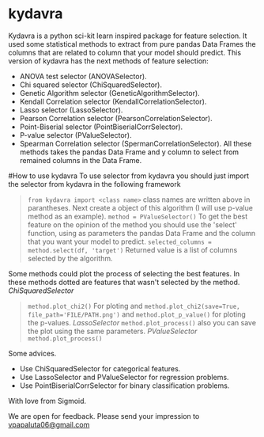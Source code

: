# kydavra
Kydavra is a python sci-kit learn inspired package for feature selection. It used some statistical methods to extract from pure pandas Data Frames the columns that are related to column that your model should predict.
This version of kydavra has the next methods of feature selection:
* ANOVA test selector (ANOVASelector).
* Chi squared selector (ChiSquaredSelector).
* Genetic Algorithm selector (GeneticAlgorithmSelector).
* Kendall Correlation selector (KendallCorrelationSelector).
* Lasso selector (LassoSelector).
* Pearson Correlation selector (PearsonCorrelationSelector).
* Point-Biserial selector (PointBiserialCorrSelector).
* P-value selector (PValueSelector).
* Spearman Correlation selector (SpermanCorrelationSelector).
All these methods takes the pandas Data Frame and y column to select from remained columns in the Data Frame.

#How to use kydavra
To use selector from kydavra you should just import the selector from kydavra in the following framework
> ```from kydavra import <class name>```
class names are written above in parantheses.
Next create a object of this algorithm (I will use p-value method as an example).
> ```method = PValueSelector()```
To get the best feature on the opinion of the method you should use the 'select' function, using as parameters the pandas Data Frame and the column that you want your model to predict.
> ```selected_columns = method.select(df, 'target')```
Returned value is a list of columns selected by the algorithm.

Some methods could plot the process of selecting the best features.
In these methods dotted are features that wasn't selected by the method.
*ChiSquaredSelector*
> ```method.plot_chi2()```
For ploting and
> ```method.plot_chi2(save=True, file_path='FILE/PATH.png')```
and
> ```method.plot_p_value()```
for ploting the p-values.
*LassoSelector*
> ```method.plot_process()```
also you can save the plot using the same parameters.
*PValueSelector*
> ```method.plot_process()```

Some advices.
* Use ChiSquaredSelector for categorical features.
* Use LassoSelector and PValueSelector for regression problems.
* Use PointBiserialCorrSelector for binary classification problems.

With love from Sigmoid.

We are open for feedback. Please send your impression to vpapaluta06@gmail.com
